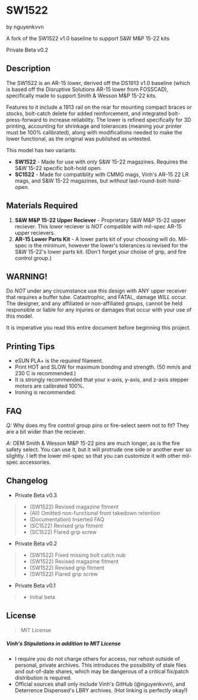 # SW1522
by nguyenkvvn

A fork of the SW1522 v1.0 baseline to support S&amp;W M&amp;P 15-22 kits

Private Beta v0.2

## Description
The SW1522 is an AR-15 lower, derived off the DS1913 v1.0 baseline (which is based off the Disruptive Solutions AR-15 lower from FOSSCAD), specifically made to support Smith & Wesson M&P 15-22 kits. 

Features to it include a 1913 rail on the rear for mounting compact braces or stocks, bolt-catch delete for added reinforcement, and integrated bolt-press-forward to increase reliability. The lower is refined specifically for 3D printing, accounting for shrinkage and tolerances (meaning your printer must be 100% calibrated), along with modifications needed to make the lower functional, as the original was published as untested. 

This model has two variants:
* **SW1522** - Made for use with _only_ S&W 15-22 magazines. Requires the S&W 15-22 specific bolt-hold open.
* **SC1522** - Made for compatiblity with CMMG mags, Vinh's AR-15 22 LR mags, and S&W 15-22 magazines, but _without_ last-round-bolt-hold-open.

## Materials Required
1. **S&W M&P 15-22 Upper Reciever** - Proprietary S&W M&P 15-22 upper reciever. This lower reciever is *NOT* compatible with mil-spec AR-15 upper recievers.
2. **AR-15 Lower Parts Kit** - A lower parts kit of your choosing will do. Mil-spec is the minimum, however the lower's tolerances is revised for the S&W 15-22's lower parts kit. (Don't forget your choise of grip, and fire control group.)

## WARNING!
Do *NOT* under any circumstance use this design with ANY upper receiver that requires a buffer tube. Catastrophic, and FATAL, damage *WILL* occur. The designer, and any affiliated or non-affiliated groups, cannot be held responsible or liable for any injuries or damages that occur with your use of this model.

It is imperative you read this entire document before beginning this project.

## Printing Tips
* eSUN PLA+ is the _required_ filament.
* Print HOT and SLOW for maximum bonding and strength. (50 mm/s and 230 C is recommended.)
* It is strongly recommended that your x-axis, y-axis, and z-axis stepper motors are calibrated 100%.
* Ironing is recommended.

## FAQ

*Q:* Why does my fire control group pins or fire-select seem not to fit? They are a bit wider than the reciever.

*A:* OEM Smith & Wesson M&P 15-22 pins are much longer, as is the fire safety select. You can use it, but it will protrude one side or another ever so slightly. I left the lower mil-spec so that you can customize it with other mil-spec accessories.

## Changelog

* Private Beta v0.3
> - (SW1522) Revised magazine fitment
> - (All) Omitted non-functional front takedown retention
> - (Documentation) Inserted FAQ
> - (SC1522) Revised grip fitment
> - (SC1522) Flared grip screw

* Private Beta v0.2
> - (SW1522) Fixed missing bolt catch nub
> - (SW1522) Revised magazine fitment
> - (SW1522) Revised grip fitment
> - (SW1522) Flared grip screw

* Private Beta v0.1
> - Initial beta

## License
> MIT License

##### Vinh's Stipulations in addition to MIT License
* I require you do not charge others for access, nor rehost outside of personal, private archives. This introduces the possibility of stale files and out-of-date shares, which may be dangerous of a critical fix/patch distribution is required.
* Official sources shall only include Vinh's GitHub (@nguyenkvvn), and Deterrence Dispensed's LBRY archives. (Hot linking is perfectly okay!)